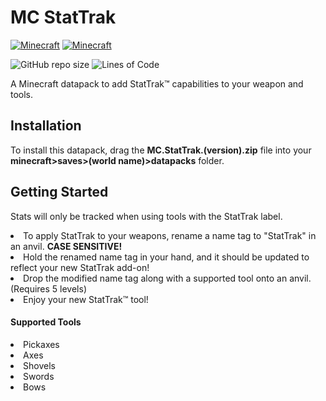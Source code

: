 # MC StatTrak

[![Minecraft](https://img.shields.io/badge/MC-1.16.*-success)](https://github.com/Ning1253/Pickaxe-Stats/tree/1.16) [![Minecraft](https://img.shields.io/badge/MC-1.17.*-success)](https://github.com/Ning1253/Pickaxe-Stats/tree/1.17)

![GitHub repo size](https://img.shields.io/github/repo-size/Ning1253/Pickaxe-Stats?style=flat-square) ![Lines of Code](https://img.shields.io/tokei/lines/github/Ning1253/Pickaxe-Stats?label=lines%20of%20code&style=flat-square)

A Minecraft datapack to add StatTrak™ capabilities to your weapon and tools.

## Installation

To install this datapack, drag the <b>MC.StatTrak.(version).zip</b> file into your <b>minecraft>saves>(world name)>datapacks</b> folder.

## Getting Started

Stats will only be tracked when using tools with the StatTrak label.
<li> To apply StatTrak to your weapons, rename a name tag to "StatTrak" in an anvil. <b>CASE SENSITIVE! </b> </li>
<li>Hold the renamed name tag in your hand, and it should be updated to reflect your new StatTrak add-on!</li>
<li>Drop the modified name tag along with a supported tool onto an anvil. (Requires 5 levels) </li>
<li>Enjoy your new StatTrak™ tool!</li>

#### Supported Tools
<li>Pickaxes</li>
<li>Axes</li>
<li>Shovels</li>
<li>Swords</li>
<li>Bows</li>